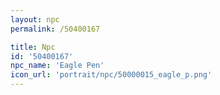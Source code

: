 ```yaml
---
layout: npc
permalink: /50400167

title: Npc
id: '50400167'
npc_name: 'Eagle Pen'
icon_url: 'portrait/npc/50000015_eagle_p.png'
---
```


